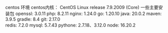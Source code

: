 centos 环境
centos内核： CentOS Linux release 7.9.2009 (Core)
一些主要安装包
openssl: 3.0.11
php: 8.2.11
nginx: 1.24.0
go: 1.20.10
java: 20.0.2
maven: 3.9.5
gradle: 8.4
git: 2.17.0  
redis: 7.2.0
mysql: 5.7.43
pythone: 2.7.18、3.12.0
node: 16.20.2